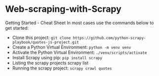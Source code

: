 # Web-scraping-with-Scrapy

Getting Started - Cheat Sheet
In most cases use the commands below to get started:

- Clone this project: ``git clone https://github.com/python-scrapy-playbook/quotes-js-project.git``
- Create a Python Virtual Environment: ``python -m venv venv``
- Activate the Python Virtual Environment: ``./venv/scripts/activate``
- Install Scrapy using pip: ``pip install scrapy``
- Listing the scrapy projects scrapy list
- Running the scrapy project: ``scrapy crawl quotes``
